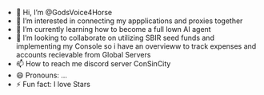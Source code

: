 - 👋 Hi, I’m @GodsVoice4Horse
- 👀 I’m interested in connecting my appplications and proxies together 
- 🌱 I’m currently learning how to become a full lown AI agent
- 💞️ I’m looking to collaborate on utilizing SBIR seed funds and implementing my Console so i have an overvieww to track expenses and accounts recievable from Global Servers
- 📫 How to reach me discord server ConSinCity
- 😄 Pronouns: ...
- ⚡ Fun fact: I love Stars

<!---
GodsVoice4Horse/GodsVoice4Horse is a ✨ special ✨ repository because its `README.md` (this file) appears on your GitHub profile.
You can click the Preview link to take a look at your changes.
--->
